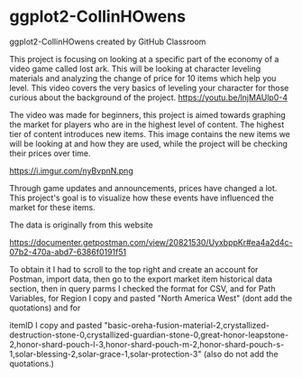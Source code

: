 # ggplot2-CollinHOwens
ggplot2-CollinHOwens created by GitHub Classroom

This project is focusing on looking at a specific part of the economy of a video game called lost ark. This will be looking at character leveling materials and analyzing the change of price for 10 items which help you level. This video covers the very basics of leveling your character for those curious about the background of the project. https://youtu.be/lnjMAUlp0-4

The video was made for beginners, this project is aimed towards graphing the market for players who are in the highest level of content. The highest tier of content introduces new items. This image contains the new items we will be looking at and how they are used, while the project will be checking their prices over time.

https://i.imgur.com/nyBvpnN.png

Through game updates and announcements, prices have changed a lot. This project's goal is to visualize how these events have influenced the market for these items.

The data is originally from this website

https://documenter.getpostman.com/view/20821530/UyxbppKr#ea4a2d4c-07b2-470a-abd7-6386f0191f51

To obtain it I had to scroll to the top right and create an account for Postman, import data, then go to the export market item historical data section, then in query parms I checked the format for CSV, 
and for Path Variables, for Region I copy and pasted "North America West" (dont add the quotations) and for 

itemID I copy and pasted "basic-oreha-fusion-material-2,crystallized-destruction-stone-0,crystallized-guardian-stone-0,great-honor-leapstone-2,honor-shard-pouch-l-3,honor-shard-pouch-m-2,honor-shard-pouch-s-1,solar-blessing-2,solar-grace-1,solar-protection-3" (also do not add the quotations.)
